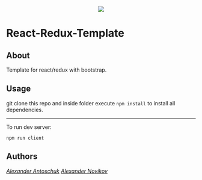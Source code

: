 <p align="center"><img src="https://upload.wikimedia.org/wikipedia/commons/a/a7/React-icon.svg"></p>

# React-Redux-Template

## About

Template for react/redux with bootstrap.

## Usage

git clone this repo and inside folder execute `npm install` to install all dependencies.

---

To run dev server:

`npm run client`

## Authors

_[Alexander Antoschuk](https://github.com/WondrousSquirrel)_
_[Alexander Novikov](https://github.com/N0v3x)_
